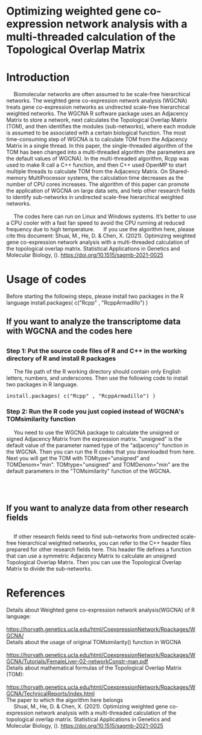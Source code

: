 # Optimizing weighted gene co-expression network analysis with a multi-threaded calculation of the Topological Overlap Matrix

<h1>Introduction</h1>

  &nbsp;&nbsp;&nbsp;&nbsp; Biomolecular networks are often assumed to be scale-free hierarchical networks. The weighted gene co-expression network analysis (WGCNA) treats gene co-expression networks as undirected scale-free hierarchical weighted networks. The WGCNA R software package uses an Adjacency Matrix to store a network, next calculates the Topological Overlap Matrix (TOM), and then identifies the modules (sub-networks), where each module is assumed to be associated with a certain biological function. The most time-consuming step of WGCNA is to calculate TOM from the Adjacency Matrix in a single thread. In this paper, the single-threaded algorithm of the TOM has been changed into a multi-threaded algorithm (the parameters are the default values of WGCNA). In the multi-threaded algorithm, Rcpp was used to make R call a C++ function, and then C++ used OpenMP to start multiple threads to calculate TOM from the Adjacency Matrix. On Shared-memory MultiProcessor systems, the calculation time decreases as the number of CPU cores increases. The algorithm of this paper can promote the application of WGCNA on large data sets, and help other research fields to identify sub-networks in undirected scale-free hierarchical weighted networks. <br/><br/>
  &nbsp;&nbsp;&nbsp;&nbsp; The codes here can run on Linux and Windows systems. It’s better to use a CPU cooler with a fast fan speed to avoid the CPU running at reduced frequency due to high temperature.
  &nbsp;&nbsp;&nbsp;&nbsp; If you use the algorithm here, please cite this document: Shuai, M., He, D. & Chen, X. (2021). Optimizing weighted gene co-expression network analysis with a multi-threaded calculation of the topological overlap matrix. Statistical Applications in Genetics and Molecular Biology, (). https://doi.org/10.1515/sagmb-2021-0025

<h1>Usage of codes</h1>
Before starting the following steps, please install two packages in the R language 
install.packages( c("Rcpp" , "RcppArmadillo") )

<h2>If you want to analyze the transcriptome data with WGCNA and the codes here<h2>

<h3>Step 1: Put the source code files of R and C++ in the working directory of R and install R packages</h3>
  &nbsp;&nbsp;&nbsp;&nbsp; The file path of the R working directory should contain only English letters, numbers, and underscores. Then use the following code to install two packages in R language.
  <pre>install.packages( c("Rcpp" , "RcppArmadillo") )</pre>

<h3>Step 2: Run the R code you just copied instead of WGCNA's TOMsimilarity function</h3>
  &nbsp;&nbsp;&nbsp;&nbsp; You need to use the WGCNA package to calculate the unsigned or signed Adjacency Matrix from the expression matrix. "unsigned" is the default value of the parameter named type of the "adjacency" function in the WGCNA. Then you can run the R codes that you downloaded from here. Next you will get the TOM with TOMtype="unsigned" and TOMDenom="min". TOMtype="unsigned" and TOMDenom="min" are the default parameters in the "TOMsimilarity" function of the WGCNA.

<br/><br/>
<h2>If you want to analyze data from other research fields<h2>
<h3></h3>
  &nbsp;&nbsp;&nbsp;&nbsp; If other research fields need to find sub-networks from undirected scale-free hierarchical weighted networks, you can refer to the C++ header files prepared for other research fields here. This header file defines a function that can use a symmetric Adjacency Matrix to calculate an unsigned Topological Overlap Matrix. Then you can use the Topological Overlap Matrix to divide the sub-networks.

<h1>References</h1>

Details about Weighted gene co-expression network analysis(WGCNA) of R language:  <br/>
  &nbsp;&nbsp;&nbsp;&nbsp;  https://horvath.genetics.ucla.edu/html/CoexpressionNetwork/Rpackages/WGCNA/   <br/>
Details about the usage of original TOMsimilarity() function in WGCNA   <br/>
  &nbsp;&nbsp;&nbsp;&nbsp;  https://horvath.genetics.ucla.edu/html/CoexpressionNetwork/Rpackages/WGCNA/Tutorials/FemaleLiver-02-networkConstr-man.pdf  <br/>
Details about mathematical formulas of the Topological Overlap Matrix (TOM): <br/>
  &nbsp;&nbsp;&nbsp;&nbsp;  https://horvath.genetics.ucla.edu/html/CoexpressionNetwork/Rpackages/WGCNA/TechnicalReports/index.html  <br/>
The paper to which the algorithm here belongs  <br/>
  &nbsp;&nbsp;&nbsp;&nbsp;  Shuai, M., He, D. & Chen, X. (2021). Optimizing weighted gene co-expression network analysis with a multi-threaded calculation of the topological overlap matrix. Statistical Applications in Genetics and Molecular Biology, (). https://doi.org/10.1515/sagmb-2021-0025

